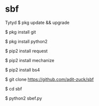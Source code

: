 # sbf
Tytyd
$ pkg update && upgrade

$ pkg install git

$ pkg install python2

$ pip2 install request

$ pip2 install mechanize

$ pip2 install bs4

$ git clone https://github.com/adit-zuck/sbf

$ cd sbf

$ python2 sbef.py
